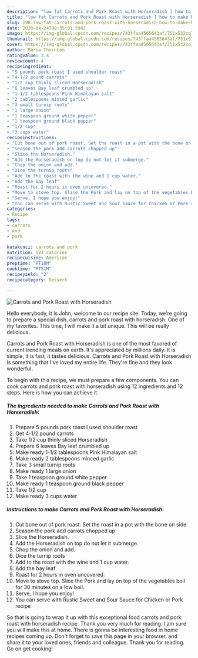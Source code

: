 ```yaml
---
description: "low fat Carrots and Pork Roast with Horseradish | how to make healthy Carrots and Pork Roast with Horseradish"
title: "low fat Carrots and Pork Roast with Horseradish | how to make healthy Carrots and Pork Roast with Horseradish"
slug: 198-low-fat-carrots-and-pork-roast-with-horseradish-how-to-make-healthy-carrots-and-pork-roast-with-horseradish
date: 2020-04-24T09:35:01.594Z
image: https://img-global.cpcdn.com/recipes/743ffaa4565643af/751x532cq70/carrots-and-pork-roast-with-horseradish-recipe-main-photo.jpg
thumbnail: https://img-global.cpcdn.com/recipes/743ffaa4565643af/751x532cq70/carrots-and-pork-roast-with-horseradish-recipe-main-photo.jpg
cover: https://img-global.cpcdn.com/recipes/743ffaa4565643af/751x532cq70/carrots-and-pork-roast-with-horseradish-recipe-main-photo.jpg
author: Maria Thornton
ratingvalue: 3.4
reviewcount: 4
recipeingredient:
- "5 pounds pork roast I used shoulder roast"
- "4-1/2 pound carrots"
- "1/2 cup thinly sliced Horseradish"
- "6 leaves Bay leaf crumbled up"
- "1-1/2 tablespoons Pink Himalayan salt"
- "2 tablespoons minced garlic"
- "3 small turnip roots"
- "1 large onion"
- "1 teaspoon ground white pepper"
- "1 teaspoon ground black pepper"
- "1/2 cup"
- "3 cups water"
recipeinstructions:
- "Cut bone out of pork roast. Set the roast in a pot with the bone on side"
- "Season the pork add carrots chopped up"
- "Slice the Horseradish."
- "Add the Horseradish on top do not let it submerge."
- "Chop the onion and add."
- "Dice the turnip roots"
- "Add to the roast with the wine and 1 cup water."
- "Add the bay leaf"
- "Roast for 2 hours in oven uncovered."
- "Move to stove top. Slice the Pork and lay on top of the vegetables boil for 30 minutes on a low boil."
- "Serve, I hope you enjoy!"
- "You can serve with Rustic Sweet and Sour Sauce for Chicken or Pork recipe"
categories:
- Recipe
tags:
- carrots
- and
- pork

katakunci: carrots and pork 
nutrition: 122 calories
recipecuisine: American
preptime: "PT18M"
cooktime: "PT51M"
recipeyield: "2"
recipecategory: Dessert

---
```



![Carrots and Pork Roast with Horseradish](https://img-global.cpcdn.com/recipes/743ffaa4565643af/751x532cq70/carrots-and-pork-roast-with-horseradish-recipe-main-photo.jpg)

Hello everybody, it is John, welcome to our recipe site. Today, we're going to prepare a special dish, carrots and pork roast with horseradish. One of my favorites. This time, I will make it a bit unique. This will be really delicious.

Carrots and Pork Roast with Horseradish is one of the most favored of current trending meals on earth. It's appreciated by millions daily. It is simple, it is fast, it tastes delicious. Carrots and Pork Roast with Horseradish is something that I've loved my entire life. They're fine and they look wonderful.




To begin with this recipe, we must prepare a few components. You can cook carrots and pork roast with horseradish using 12 ingredients and 12 steps. Here is how you can achieve it.

<!--inarticleads1-->

##### The ingredients needed to make Carrots and Pork Roast with Horseradish:

1. Prepare 5 pounds pork roast I used shoulder roast
1. Get 4-1/2 pound carrots
1. Take 1/2 cup thinly sliced Horseradish
1. Prepare 6 leaves Bay leaf crumbled up
1. Make ready 1-1/2 tablespoons Pink Himalayan salt
1. Make ready 2 tablespoons minced garlic
1. Take 3 small turnip roots
1. Make ready 1 large onion
1. Take 1 teaspoon ground white pepper
1. Make ready 1 teaspoon ground black pepper
1. Take 1/2 cup
1. Make ready 3 cups water




<!--inarticleads2-->

##### Instructions to make Carrots and Pork Roast with Horseradish:

1. Cut bone out of pork roast. Set the roast in a pot with the bone on side
1. Season the pork add carrots chopped up
1. Slice the Horseradish.
1. Add the Horseradish on top do not let it submerge.
1. Chop the onion and add.
1. Dice the turnip roots
1. Add to the roast with the wine and 1 cup water.
1. Add the bay leaf
1. Roast for 2 hours in oven uncovered.
1. Move to stove top. Slice the Pork and lay on top of the vegetables boil for 30 minutes on a low boil.
1. Serve, I hope you enjoy!
1. You can serve with Rustic Sweet and Sour Sauce for Chicken or Pork recipe




So that is going to wrap it up with this exceptional food carrots and pork roast with horseradish recipe. Thank you very much for reading. I am sure you will make this at home. There is gonna be interesting food in home recipes coming up. Don't forget to save this page in your browser, and share it to your loved ones, friends and colleague. Thank you for reading. Go on get cooking!
